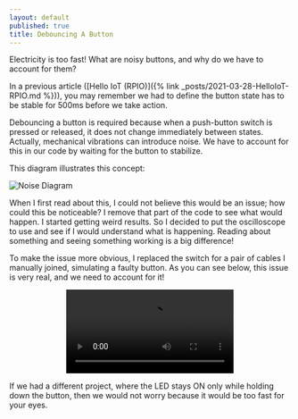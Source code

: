 ```yaml
---
layout: default
published: true
title: Debouncing A Button
---
```


Electricity is too fast! What are noisy buttons, and why do we have to account for them?

In a previous article ([Hello IoT (RPIO)]({% link _posts/2021-03-28-HelloIoT-RPIO.md %})), you may remember we had to define the button state has to be stable for 500ms before we take action.

Debouncing a button is required because when a push-button switch is pressed or released, it does not change immediately between states. Actually, mechanical vibrations can introduce noise. We have to account for this in our code by waiting for the button to stabilize.

This diagram illustrates this concept:

![Noise Diagram](/assets/blog/2021-04-04/NoiseDiagram.png)

When I first read about this, I could not believe this would be an issue; how could this be noticeable? I remove that part of the code to see what would happen. I started getting weird results. So I decided to put the oscilloscope to use and see if I would understand what is happening. Reading about something and seeing something working is a big difference!

To make the issue more obvious, I replaced the switch for a pair of cables I manually joined, simulating a faulty button. As you can see below, this issue is very real, and we need to account for it!

<p style="text-align:center; max-width: 100%;">
    <video src="/assets/blog/2021-04-04/NoisyButton.mov" autoplay controls loop></video>
</p>

If we had a different project, where the LED stays ON only while holding down the button, then we would not worry because it would be too fast for your eyes.
